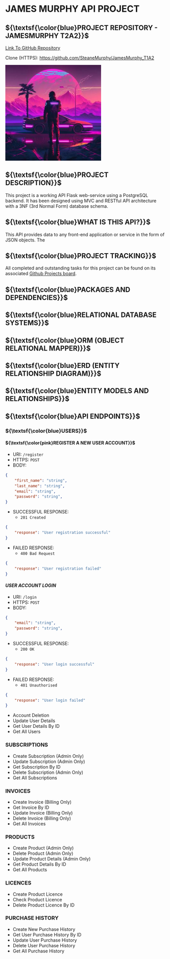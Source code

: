 # JAMES MURPHY API PROJECT

## ${\textsf{\color{blue}PROJECT REPOSITORY - JAMESMURPHY T2A2}}$

[Link To GitHub Repository](https://github.com/SteaneMurphy/JamesMurphy_T1A2)

Clone (HTTPS): https://github.com/SteaneMurphy/JamesMurphy_T1A2

![image](/docs/ProfileImage.jpg)

## ${\textsf{\color{blue}PROJECT DESCRIPTION}}$

This project is a working API Flask web-service using a PostgreSQL backend. It has been designed using MVC and RESTful API architecture with a 3NF (3rd Normal Form) database schema.

## ${\textsf{\color{blue}WHAT IS THIS API?}}$

This API provides data to any front-end application or service in the form of JSON objects. The 

## ${\textsf{\color{blue}PROJECT TRACKING}}$

All completed and outstanding tasks for this project can be found on its associated [Github Projects board](https://github.com/users/SteaneMurphy/projects/2/views/1).

## ${\textsf{\color{blue}PACKAGES AND DEPENDENCIES}}$

## ${\textsf{\color{blue}RELATIONAL DATABASE SYSTEMS}}$

## ${\textsf{\color{blue}ORM (OBJECT RELATIONAL MAPPER)}}$

## ${\textsf{\color{blue}ERD (ENTITY RELATIONSHIP DIAGRAM)}}$

## ${\textsf{\color{blue}ENTITY MODELS AND RELATIONSHIPS}}$

## ${\textsf{\color{blue}API ENDPOINTS}}$

### ${\textsf{\color{blue}USERS}}$

#### ${\textsf{\color{pink}REGISTER A NEW USER ACCOUNT}}$
- URI: ```/register```
- HTTPS: ```POST```
- BODY:
```json
{
    "first_name": "string",
    "last_name": "string",
    "email": "string",
    "password": "string",
}
```
- SUCCESSFUL RESPONSE: 
    - ```201 Created```

```json
{
    "response": "User registration successful" 
}
```
- FAILED RESPONSE:
    - ```400 Bad Request```

```json
{
    "response": "User registration failed"
}
```

#### *USER ACCOUNT LOGIN*
- URI: ```/login```
- HTTPS: ```POST```
- BODY:
```json
{
    "email": "string",
    "password": "string",
}
```
- SUCCESSFUL RESPONSE: 
    - ```200 OK```

```json
{
    "response": "User login successful" 
}
```
- FAILED RESPONSE:
    - ```401 Unauthorised```

```json
{
    "response": "User login failed"
}
```
- Account Deletion
- Update User Details
- Get User Details By ID
- Get All Users

### SUBSCRIPTIONS

- Create Subscription (Admin Only)
- Update Subscription (Admin Only)
- Get Subscription By ID
- Delete Subscription (Admin Only)
- Get All Subscriptions

### INVOICES

- Create Invoice (Billing Only)
- Get Invoice By ID
- Update Invoice (Billing Only)
- Delete Invoice (Billing Only)
- Get All Invoices

### PRODUCTS

- Create Product (Admin Only)
- Delete Product (Admin Only)
- Update Product Details (Admin Only)
- Get Product Details By ID
- Get All Products

### LICENCES

- Create Product Licence
- Check Product Licence
- Delete Product Licence By ID

### PURCHASE HISTORY

- Create New Purchase History
- Get User Purchase History By ID
- Update User Purchase History
- Delete User Purchase History
- Get All Purchase History